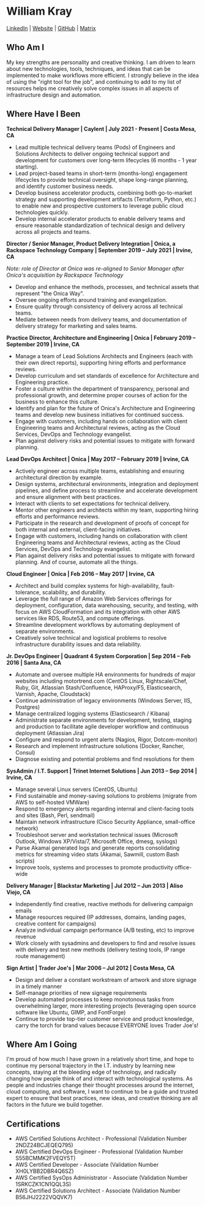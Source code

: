# William Kray
[LinkedIn](https://www.linkedin.com/in/williamkray) | [Website](https://www.kray.pw/) | [GitHub](https://github.com/williamkray) | [Matrix](https://matrix.to/#/@william:mssj.me)

## Who Am I

My key strengths are personality and creative thinking. I am driven to learn about new technologies, tools, techniques,
and ideas that can be implemented to make workflows more efficient. I strongly believe in the idea of using the "right
tool for the job", and continuing to add to my list of resources helps me creatively solve complex issues in all aspects
of infrastructure design and automation.

## Where Have I Been

**Technical Delivery Manager | Caylent | July 2021 - Present | Costa Mesa, CA**

  * Lead multiple technical delivery teams (Pods) of Engineers and Solutions Architects to deliver ongoing technical
    support and development for customers over long-term lifecycles (6 months - 1 year starting).
  * Lead project-based teams in short-term (months-long) engagement lifecycles to provide technical oversight, shape
    long-range planning, and identify customer business needs.
  * Develop business accelerator products, combining both go-to-market strategy and supporting development artifacts
    (Terraform, Python, etc.) to enable new and prospective customers to leverage public cloud technologies quickly.
  * Develop internal accelerator products to enable delivery teams and ensure reasonable standardization of technical
    design and delivery across all projects and teams.

**Director / Senior Manager, Product Delivery Integration | Onica, a Rackspace Technology Company | September 2019  –
July 2021 | Irvine, CA**

*Note: role of Director at Onica was re-aligned to Senior Manager after Onica's acquisition by Rackspace Technology*

  * Develop and enhance the methods, processes, and technical assets that represent "the Onica Way".
  * Oversee ongoing efforts around training and evangelization.
  * Ensure quality through consistency of delivery across all technical teams.
  * Mediate between needs from delivery teams, and documentation of delivery strategy for marketing and sales teams.


**Practice Director, Architecture and Engineering | Onica | February 2019 – September 2019 | Irvine, CA**

  * Manage a team of Lead Solutions Architects and Engineers (each with their own direct reports), supporting hiring
    efforts and performance reviews. 
  * Develop curriculum and set standards of excellence for Architecture and Engineering practice. 
  * Foster a culture within the department of transparency, personal and professional growth, and determine proper
    courses of action for the business to enhance this culture. 
  * Identify and plan for the future of Onica's Architecture and Engineering teams and develop new business initiatives
    for continued success. 
  * Engage with customers, including hands on collaboration with client Engineering teams and Architectural reviews,
    acting as the Cloud Services, DevOps and Technology evangelist. 
  * Plan against delivery risks and potential issues to mitigate with forward planning. 

**Lead DevOps Architect | Onica | May 2017 – February 2019 | Irvine, CA**

  * Actively engineer across multiple teams, establishing and ensuring architectural direction by example.
  * Design systems, architectural environments, integration and deployment pipelines, and define process to streamline
    and accelerate development and ensure alignment with best practices.
  * Interact with clients to set expectations for technical delivery.
  * Mentor other engineers and architects within my team, supporting hiring efforts and performance reviews.
  * Participate in the research and development of proofs of concept for both internal and external, client-facing
    initiatives.
  * Engage with customers, including hands on collaboration with client Engineering teams and Architectural reviews,
    acting as the Cloud Services, DevOps and Technology evangelist.
  * Plan against delivery risks and potential issues to mitigate with forward planning. And of course, automate all the
    things.

**Cloud Engineer | Onica | Feb 2016 – May 2017 | Irvine, CA**

  * Architect and build complex systems for high-availability, fault-tolerance, scalability, and durability.
  * Leverage the full range of Amazon Web Services offerings for deployment, configuration, data warehousing, security,
    and testing, with focus on AWS CloudFormation and its integration with other AWS services like RDS, Route53, and
    compute offerings.
  * Streamline development workflows by automating deployment of separate environments.
  * Creatively solve technical and logistical problems to resolve infrastructure durability issues and data reliability.


**Jr. DevOps Engineer | Quadrant 4 System Corporation | Sep 2014 – Feb 2016 | Santa Ana, CA**

  * Automate and oversee multiple HA environments for hundreds of major websites including motortrend.com (CentOS Linux,
    Rightscale/Chef, Ruby, Git, Atlassian Stash/Confluence, HAProxy/F5, Elasticsearch, Varnish, Apache, Cloudstack)
  * Continue administration of legacy environments (Windows Server, IIS, Postgres)
  * Manage centralized logging systems (Elasticsearch / Kibana)
  * Administrate separate environments for development, testing, staging and production to facilitate agile developer
    workflow and    continuous deployment (Atlassian Jira)
  * Configure and respond to urgent alerts (Nagios, Rigor, Dotcom-monitor)
  * Research and implement infrastructure solutions (Docker, Rancher, Consul)
  * Diagnose existing and potential problems and find resolutions for them


**SysAdmin / I.T. Support | Trinet Internet Solutions | Jun 2013 – Sep 2014 | Irvine, CA**

  * Manage several Linux servers (CentOS, Ubuntu)
  * Find sustainable and money-saving solutions to problems (migrate from AWS to self-hosted VMWare)
  * Respond to emergency alerts regarding internal and client-facing tools and sites (Bash, Perl, sendmail)
  * Maintain network infrastructure (Cisco Security Appliance, small-office network)
  * Troubleshoot server and workstation technical issues (Microsoft Outlook, Windows XP/Vista/7, Microsoft Office,
    dmesg,  syslogs)
  * Parse Akamai generated logs and generate reports consolidating metrics for streaming video stats (Akamai, Sawmill,
    custom Bash scripts)
  * Improve tools, systems and processes to promote productivity office-wide


**Delivery Manager | Blackstar Marketing | Jul 2012 – Jun 2013 | Aliso Viejo, CA**

  * Independently find creative, reactive methods for delivering campaign emails
  * Manage resources required (IP addresses, domains, landing pages, creative content for campaigns)
  * Analyze individual campaign performance (A/B testing, etc) to improve revenue
  * Work closely with sysadmins and developers to find and resolve issues with delivery and test new methods (delivery
    testing tools, IP range route management)


**Sign Artist | Trader Joe's | Mar 2006 – Jul 2012 | Costa Mesa, CA**

 * Design and deliver a constant workstream of artwork and store signage in a timely manner
 * Self-manage priorities of new signage requirements
 * Develop automated processes to keep monotonous tasks from overwhelming larger, more interesting projects (leveraging
   open source software like Ubuntu, GIMP, and FontForge)
 * Continue to provide top-tier customer service and product knowledge, carry the torch for brand values because
   EVERYONE loves Trader Joe's!

## Where Am I Going

I'm proud of how much I have grown in a relatively short time, and hope to continue my personal trajectory in the I.T.
industry by learning new concepts, staying at the bleeding edge of technology, and radically changing how people think
of and interact with technological systems. As people and industries change their thought processes around the internet,
cloud computing, and software, I want to continue to be a guide and trusted expert to ensure that best practices, new
ideas, and creative thinking are all factors in the future we build together.

## Certifications

  * AWS Certified Solutions Architect - Professional (Validation Number 2NDZ24BCJEQEQ795)
  * AWS Certified DevOps Engineer - Professional (Validation Number S55BCMMK2FVEQY5T)
  * AWS Certified Developer - Associate (Validation Number XH0LYBB2DBR4Q6SZ)
  * AWS Certified SysOps Administrator - Associate (Validation Number 1SRKCZK1CN1QQL3S)
  * AWS Certified Solutions Architect - Associate (Validation Number B56JHJ2222VQQVK7)

